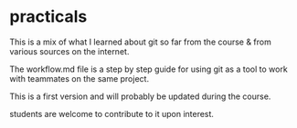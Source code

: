 # practicals

This is a mix of what I learned about git so far from the course & from various sources on the internet.

The workflow.md file is a step by step guide for using git as a tool to work with teammates on the same project.

This is a first version and will probably be updated during the course.

students are welcome to contribute to it upon interest.
